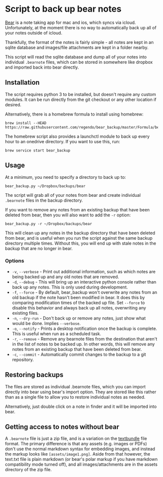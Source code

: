 # Script to back up bear notes

[Bear](http://www.bear-writer.com/) is a note taking app for mac and ios,
which syncs via icloud. Unfortunately, at the moment there is no way to
automatically back up all of your notes outside of icloud.

Thankfully, the format of the notes is fairly simple - all notes are kept in
an sqlite database and images/file attachments are kept in a folder nearby.

This script will read the sqlite database and dump all of your notes into
individual `.bearnote` files, which can be stored in somewhere like dropbox
and imported back into bear directly.


## Installation

The script requires python 3 to be installed, but doesn't require any custom
modules. It can be run directly from the git checkout or any other location if
desired.

Alternatively, there is a homebrew formula to install using homebrew:

```
brew install --HEAD https://raw.githubusercontent.com/regendo/bear_backup/master/Formula/bear_backup.rb
```

The homebrew script also provides a launchctl module to back up every hour to an onedrive directory. If you want to use this, run:

```
brew service start bear_backup
```

## Usage

At a minimum, you need to specify a directory to back up to:

```
bear_backup.py ~/Dropbox/backups/bear
```

The script will grab all of your notes from bear and create individual
`.bearnote` files in the backup directory.

If you want to remove any notes from an existing backup that have been deleted
from bear, then you will also want to add the `-r` option:

```
bear_backup.py -r ~/Dropbox/backups/bear
```

This will clean up any notes in the backup directory that have been deleted
from bear, and is useful when you run the script against the same backup
directory multiple times. Without this, you will end up with stale notes in
the backup that are no longer in bear.

### Options

* `-v`, `--verbose` - Print out additional information, such as which notes
  are being backed up and any old notes that are removed.
* `-d`, `--debug` - This will bring up an interactive python console rather
  than back up any notes. This is only used during development.
* `-f`, `--force` - By default, bear_backup won't overwrite any notes from an
  old backup if the note hasn't been modified in bear. It does this by
  comparing modification times of the backed up file. Set `--force` to
  disable this behavior and always back up all notes, overwriting any existing
  files.
* `-n`, `--dry-run` - Don't back up or remove any notes, just show what would
  be done. Implies `--verbose`.
* `-o`, `--notify` - Prints a desktop notification once the backup is
  complete. This is useful when run as a scheduled task.
* `-r`, `--remove` - Remove any bearnote files from the destination that
  aren't in the list of notes to be backed up. In other words, this will
  remove any notes from an existing backup that have been deleted from bear.
* `-c`, `--commit` - Automatically commit changes to the backup to a git repository.

## Restoring backups

The files are stored as individual .bearnote files, which you can import
directly into bear using bear's import option. They are stored like this
rather than as a single file to allow you to restore individual notes as
needed.

Alternatively, just double click on a note in finder and it will be imported
into bear.

## Getting access to notes without bear

A `.bearnote` file is just a zip file, and is a variation on the
[textbundle](https://textbundle.org) file format. The primary difference is
that any assets (e.g. images or PDFs) don't use the normal markdown syntax for
embedding images, and instead the markup looks like `[assets/image1.png]`.
Aside from that however, the text.txt file is plain markdown (or bear's polar
markup if you have markdown compatibility mode turned off), and all
images/attachments are in the assets directory of the zip file.
